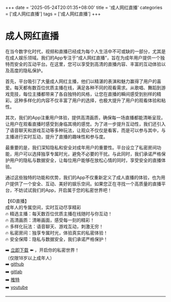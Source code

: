 +++
date = '2025-05-24T20:01:35+08:00'
title = '成人网红直播'
categories = ['成人网红直播']
tags = ['成人网红直播']
+++

# 成人网红直播

在当今数字化时代，视频和直播已经成为每个人生活中不可或缺的一部分，尤其是在成人娱乐领域。我们的App专注于“成人网红直播”，旨在为成年用户提供一个独特而安全的互动平台。在这里，您可以享受到高清的直播内容、丰富的互动体验以及高度的隐私保护。

首先，平台吸引了大量成人网红主播，他们以精湛的表演和魅力赢得了用户的喜爱。每天都有数百位优质主播在线，满足各种不同的观看需求。从歌唱、舞蹈到游戏竞技，每位主播都带来了各自独特的风格，让您在直播的瞬间感受到别样的精彩。这种多样化的内容不仅丰富了用户的选择，也极大提升了用户的观看体验和粘性。

其次，我们的App注重用户体验，提供高清画质，确保每一场直播都能清晰呈现，让用户在观看直播时感受到身临其境的感觉。为了进一步提升互动性，我们还引入了语音聊天和游戏互动等多种玩法，让观众不仅仅是看客，而是可以参与其中，与主播进行实时互动，提升了直播的趣味性和参与度。

最重要的是，我们深知隐私和安全对成年用户的重要性。平台设立了私密房间功能，用户可以选择独享专属时光，避免不必要的干扰。与此同时，我们承诺严格保护用户的隐私与数据安全，让每位用户能够在放松心情的同时，享受安全的直播体验。

通过这些独特的功能和优势，我们的App不仅重新定义了成人直播的体验，也为用户提供了一个安全、互动、美好的娱乐空间。如果您正在寻找一个高质量的直播平台，不妨试试我们的App，开启属于您的私密世界吧！

【6D直播】  
成年人的专属空间，实时互动尽享精彩  
🔥 精选主播：每天数百位优质主播在线随时与你互动！  
🔥 高清画质：清晰画面，感受每一刻的精彩！  
🔥 多样化玩法：语音聊天、游戏互动，刺激无穷！  
🔥 私密房间：独享专属时光，体验真实的私密体验！  
🔥 安全保障：隐私与数据安全，我们承诺严格保护！  

➡️ [立即下载](https://down123.s3.ap-east-1.amazonaws.com/down/down.html?channelCode=blog) ⬅️ ，开启你的私密世界！  
（仅限18岁以上成年人）  
➡️ [github](https://aldult-live.github.io/)  
➡️ [gitlab](https://seo-09598d.gitlab.io/)  
➡️ [推特](https://x.com/wegame33)  
➡️ [youtube](https://www.youtube.com/@6Dlive)  

---
